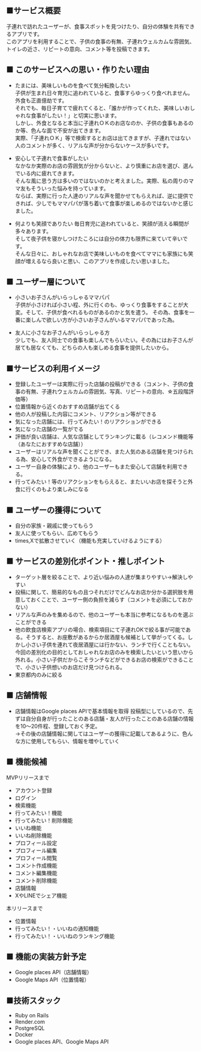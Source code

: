 ## ■サービス概要
子連れで訪れたユーザーが、食事スポットを見つけたり、自分の体験を共有できるアプリです。<br />
このアプリを利用することで、子供の食事の有無、子連れウェルカムな雰囲気、トイレの近さ、リピートの意向、コメント等を投稿できます。<br />

## ■ このサービスへの思い・作りたい理由
- たまには、美味しいものを食べて気分転換したい<br />
子供が生まれ日々育児に追われていると、食事すらゆっくり食べれません。外食も正直億劫です。<br />
それでも、毎日子育てで疲れてくると、「誰かが作ってくれた、美味しいおしゃれな食事がしたい！」と切実に思います。<br />
しかし、外食となると本当に子連れＯＫのお店なのか、子供の食事もあるのか等、色んな面で不安が出てきます。<br />
実際、「子連れＯＫ」等で検索するとお店は出てきますが、子連れではない人のコメントが多く、リアルな声が分からないケースが多いです。

- 安心して子連れで食事がしたい<br />
なかなか実際のお店の雰囲気が分からないと、より慎重にお店を選び、選んでいる内に疲れてきます。<br />
そんな風に思う方は多いのではないのかと考えました。実際、私の周りのママ友もそういった悩みを持っています。<br />
ならば、実際に行った人達のリアルな声を聞かせてもらえれば、逆に提供できれば、少しでもママパパが落ち着いて食事が楽しめるのではないかと感じました。

- 何よりも笑顔でありたい
毎日育児に追われていると、笑顔が消える瞬間が多々あります。<br />
そして夜子供を寝かしつけたころには自分の体力も限界に来ていて辛いです。<br />
そんな日々に、おしゃれなお店で美味しいものを食べてママにも家族にも笑顔が増えるなら良いと思い、このアプリを作成したい思いました。<br />

## ■ ユーザー層について
- 小さいお子さんがいらっしゃるママパパ<br />
子供が小さければ小さい程、外に行くのも、ゆっくり食事をすることが大変。そして、子供が食べれるものがあるのかと気を遣う。
その為、食事を一番に楽しんで欲しい方が小さいお子さんがいるママパパであった為。

- 友人に小さなお子さんがいらっしゃる方<br />
少しでも、友人同士での食事も楽しんでもらいたい。その為にはお子さんが居ても居なくても、どちらの人も楽しめる食事を提供したいから。

## ■サービスの利用イメージ
- 登録したユーザーは実際に行った店舗の投稿ができる（コメント、子供の食事の有無、子連れウェルカムの雰囲気、写真、リピートの意向、☆五段階評価等）<br />
- 位置情報から近くのおすすめ店舗が出てくる<br />
- 他の人が投稿した内容にコメント、リアクション等ができる<br />
- 気になった店舗には、行ってみたい！のリアクションができる<br />
- 気になった店舗の一覧がでる<br />
- 評価が良い店舗は、人気な店舗としてランキングに載る（レコメンド機能等（あなたにおすすめな店舗））<br />
- ユーザーはリアルな声を聞くことができ、また人気のある店舗を見つけられる為、安心して外食ができるようになる。<br />
- ユーザー自身の体験により、他のユーザーもまた安心して店舗を利用できる。<br />
- 行ってみたい！等のリアクションをもらえると、またいいお店を探そうと外食に行くのもより楽しみになる<br />

## ■ ユーザーの獲得について
- 自分の家族・親戚に使ってもらう<br />
- 友人に使ってもらい、広めてもらう<br />
- times,Xで拡散させていく（機能も充実していけるようにする）<br />

## ■ サービスの差別化ポイント・推しポイント
- ターゲット層を絞ることで、より近い悩みの人達が集まりやすい→解決しやすい<br />
- 投稿に関して、簡易的なもの且つそれだけでどんなお店か分かる選択肢を用意しておくことで、ユーザー側の負担を減らす（コメントを必須にしておかない）<br />
- リアルな声のみを集めるので、他のユーザーも本当に参考になるものを選ぶことができる<br />
- 他の飲食店検索アプリの場合、検索項目にて子連れOKで絞る事が可能である。そうすると、お座敷があるからか居酒屋も候補として挙がってくる。しかし小さい子供を連れて夜居酒屋には行かない、ランチで行くこともない。今回の差別化の目的としておしゃれなお店のみを検索したいという思いから外れる。小さい子供だからこそランチなどができるお店の検索ができることで、小さい子供想いのお店だけ見つけられる。<br />
- 東京都内のみに絞る<br />

## ■ 店舗情報
- 店舗情報はGoogle places APIで基本情報を取得
投稿型にしているので、先ずは自分自身が行ったことのある店舗・友人が行ったことのある店舗の情報を10～20件程、登録しておく予定。<br />
→その後の店舗情報に関してはユーザーの獲得に記載してあるように、色んな方に使用してもらい、情報を増やしていく

## ■ 機能候補
MVPリリースまで<br />
- アカウント登録<br />
- ログイン<br />
- 検索機能<br />
- 行ってみたい！機能<br />
- 行ってみたい！削除機能<br />
- いいね機能<br />
- いいね削除機能<br />
- プロフィール設定<br />
- プロフィール編集<br />
- プロフィール閲覧<br />
- コメント作成機能<br />
- コメント編集機能<br />
- コメント削除機能<br />
- 店舗情報<br />
- XやLINEでシェア機能<br />

本リリースまで<br />
- 位置情報<br />
- 行ってみたい！・いいねの通知機能<br />
- 行ってみたい！・いいねのランキング機能<br />

## ■ 機能の実装方針予定
- Google places API（店舗情報）<br />
- Google Maps API（位置情報）<br />

## ■技術スタック
- Ruby on Rails<br />
- Render.com<br />
- PostgreSQL<br />
- Docker<br />
- Google places API、Google Maps API<br />
